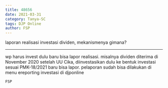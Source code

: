 ```yaml
---
title: 48656
date: 2021-03-31
category: Tanya-SC
tags: DJP Online
author: FSP
---
```


laporan realisasi investasi dividen, mekanismenya gimana?

---

wp harus invest dulu baru bisa lapor realisasi. misalnya dividen diterima di November 2020 setelah UU Cika, diinvestasikan dulu ke bentuk investasi sesuai PMK-18/2021 baru bisa lapor. pelaporan sudah bisa dilakukan di menu ereporting investasi di djponline

`FSP`
